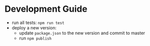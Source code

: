# Development Guide

- run all tests: <code type="npm/script-call">npm run test</code>
- deploy a new version:
  - update `package.json` to the new version and commit to master
  - run `npm publish`
